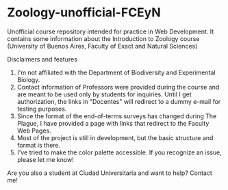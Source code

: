 # Zoology-unofficial-FCEyN
Unofficial course repository intended for practice in Web Development. It contains some information about the Introduction to Zoology course (University of Buenos Aires, Faculty of Exact and Natural Sciences)

Disclaimers and features
1) I'm not affiliated with the Department of Biodiversity and Experimental Biology.
2) Contact information of Professors were provided during the course and are meant to be used only by students for inquiries. Until I get authorization, the links in "Docentes" will redirect to a dummy e-mail for testing purposes.
3) Since the format of the end-of-terms surveys has changed during The Plague, I have provided a page with links that redirect to the Faculty Web Pages.
4) Most of the project is still in development, but the basic structure and format is there.
5) I've tried to make the color palette accessible. If you recognize an issue, please let me know!

Are you also a student at Ciudad Universitaria and want to help? Contact me!
